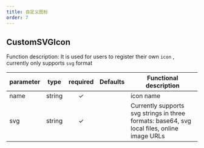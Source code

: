 ```yaml
---
title: 自定义图标
order: 7
---
```


## CustomSVGIcon

Function description: It is used for users to register their own `icon` , currently only supports `svg` format

| parameter | type   | required | Defaults | Functional description                                                                      |
| --------- | ------ | :------: | -------- | ------------------------------------------------------------------------------------------- |
| name      | string |     ✓    |          | icon name                                                                                   |
| svg       | string |     ✓    |          | Currently supports svg strings in three formats: base64, svg local files, online image URLs |
